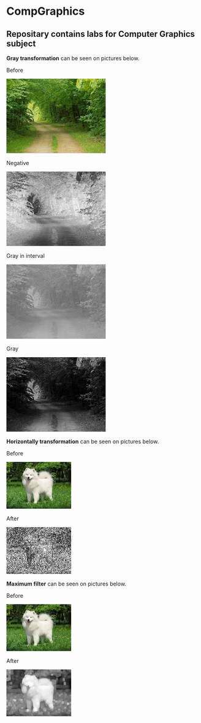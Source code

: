 # CompGraphics

## Repositary contains labs for Computer Graphics subject

**Gray transformation** can be seen on pictures below.

Before


![Before](image.jpg)


Negative


![Negative](Negative.jpg)

Gray in interval 

![Gray in interval](GrayInterval.jpg)

Gray

![Gray](Gray.jpg)

**Horizontally transformation** can be seen on pictures below.

Before


![Before](dog.jpg)


After


![After](HorizontallyTransformedDog.jpg)

**Maximum filter** can be seen on pictures below.

Before


![Before](dog.jpg)


After


![After](MaximumFilteredDog.jpg)
